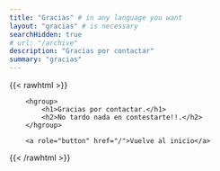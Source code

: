 ```yaml
---
title: "Gracias" # in any language you want
layout: "gracias" # is necessary
searchHidden: true
# url: "/archive"
description: "Gracias por contactar"
summary: "gracias"
---
```


{{< rawhtml >}}

        <hgroup>
            <h1>Gracias por contactar.</h1>
            <h2>No tardo nada en contestarte!!.</h2>
        </hgroup>
        
        <a role="button" href="/">Vuelve al inicio</a>

{{< /rawhtml >}}
